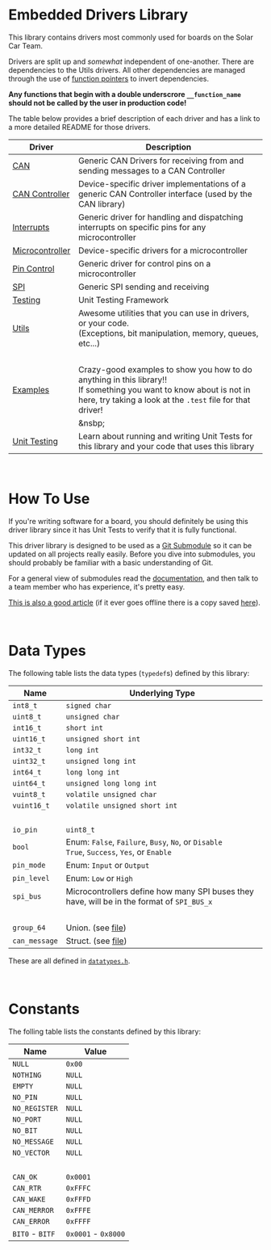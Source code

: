 # Embedded Drivers Library
This library contains drivers most commonly used for boards on the Solar Car Team.

Drivers are split up and *somewhat* independent of one-another. There are dependencies to the Utils drivers. All other dependencies are managed through the use of [function pointers](http://ernstsson.net/post/26821666317/dependency-inversion-in-c-using-function-pointers) to invert dependencies.

**Any functions that begin with a double underscrore `__function_name` should not be called by the user in production code!**

The table below provides a brief description of each driver and has a link to a more detailed README for those drivers.

| Driver | Description |
|--------|-------------|
| [CAN](can/README.md) | Generic CAN Drivers for receiving from and sending messages to a CAN Controller |
| [CAN Controller](can_controller/README.md) | Device-specific driver implementations of a generic CAN Controller interface (used by the CAN library) |
| [Interrupts](interrupts/README.md) | Generic driver for handling and dispatching interrupts on specific pins for any microcontroller |
| [Microcontroller](microcontroller/README.md) | Device-specific drivers for a microcontroller |
| [Pin Control](pin_control/README.md) | Generic driver for control pins on a microcontroller |
| [SPI](spi/README.md) | Generic SPI sending and receiving |
| [Testing](testing/README.md) | Unit Testing Framework |
| [Utils](utils/README.md) | Awesome utilities that you can use in drivers, or your code. <br/>(Exceptions, bit manipulation, memory, queues, etc...) |
| &nbsp; | &nbsp; |
| [Examples](EXAMPLES.md) | Crazy-good examples to show you how to do anything in this library!! <br/>If something you want to know about is not in here, try taking a look at the `.test` file for that driver! |
|&nbsp;|&nsbp;|
|[Unit Testing](TESTING.md)| Learn about running and writing Unit Tests for this library and your code that uses this library |

&nbsp;

# How To Use
If you're writing software for a board, you should definitely be using this driver library since it has Unit Tests to verify that it is fully functional.

This driver library is designed to be used as a [Git Submodule](https://git-scm.com/book/en/v2/Git-Tools-Submodules) so it can be updated on all projects really easily. Before you dive into submodules, you should probably be familiar with a basic understanding of Git.

For a general view of submodules read the [documentation](https://git-scm.com/book/en/v2/Git-Tools-Submodules), and then talk to a team member who has experience, it's pretty easy.

[This is also a good article](https://chrisjean.com/git-submodules-adding-using-removing-and-updating/) (if it
ever goes offline there is a copy saved [here](https://gitlab.com/solar-car/electrical/detailed-documentation/new-electrical-guide/uploads/fa463c945460ffe13c91fceb2a11e013/git_submodule.pdf)).


&nbsp;

# Data Types
The following table lists the data types (`typedef`s) defined by this library:

| Name | Underlying Type |
|------|-------|
|`int8_t`|`signed char`|
|`uint8_t`|`unsigned char`|
|`int16_t`|`short int`|
|`uint16_t`|`unsigned short int`|
|`int32_t`|`long int`|
|`uint32_t`|`unsigned long int`|
|`int64_t`|`long long int`|
|`uint64_t`|`unsigned long long int`|
|`vuint8_t`|`volatile unsigned char`|
|`vuint16_t`|`volatile unsigned short int`|
|&nbsp;|&nbsp;|
|`io_pin`|`uint8_t`|
|`bool`| Enum: `False`, `Failure`, `Busy`, `No`, or `Disable` <br/> `True`, `Success`, `Yes`, or `Enable`|
|`pin_mode`| Enum: `Input` or `Output`|
|`pin_level`| Enum: `Low` or `High`|
|`spi_bus`| Microcontrollers define how many SPI buses they have, will be in the format of `SPI_BUS_x`|
|&nbsp;|&nbsp;|
|`group_64`| Union. (see [file](datatypes.h)) |
|`can_message`| Struct. (see [file](datatypes.h)) |

These are all defined in [`datatypes.h`](datatypes.h).

&nbsp;

# Constants
The folling table lists the constants defined by this library:

| Name | Value |
|------|-------|
|`NULL`|`0x00`|
|`NOTHING`|`NULL`|
|`EMPTY`|`NULL`|
|`NO_PIN`|`NULL`|
|`NO_REGISTER`|`NULL`|
|`NO_PORT`|`NULL`|
|`NO_BIT`|`NULL`|
|`NO_MESSAGE`|`NULL`|
|`NO_VECTOR`|`NULL`|
|&nbsp;|&nbsp;|
|`CAN_OK`|`0x0001`|
|`CAN_RTR`|`0xFFFC`|
|`CAN_WAKE`|`0xFFFD`|
|`CAN_MERROR`|`0xFFFE`|
|`CAN_ERROR`|`0xFFFF`|
|`BIT0` - `BITF` | `0x0001` - `0x8000`|

&nbsp;

